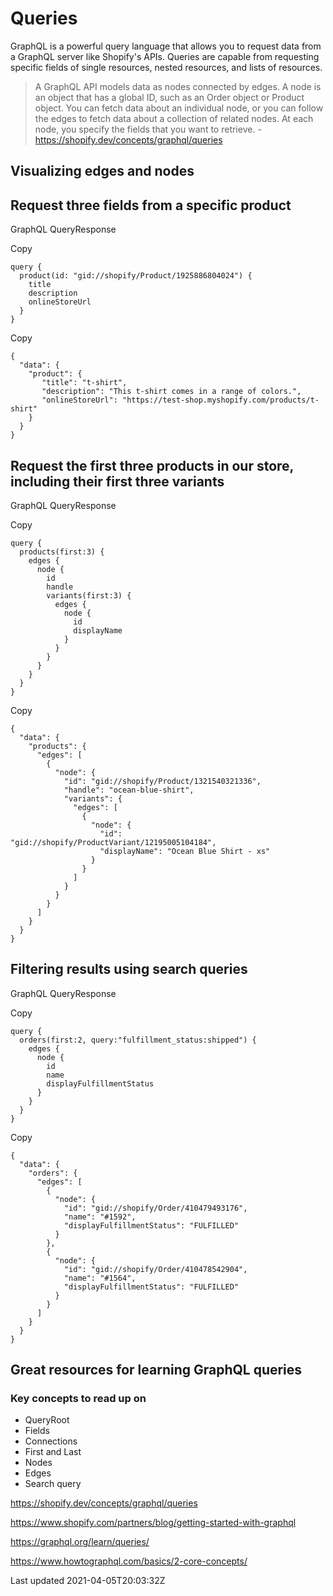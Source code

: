 # Queries

GraphQL is a powerful query language that allows you to request data from a GraphQL server like Shopify's APIs. Queries are capable from requesting specific fields of single resources, nested resources, and lists of resources.

> A GraphQL API models data as nodes connected by edges. A node is an object that has a global ID, such as an Order object or Product object. You can fetch data about an individual node, or you can follow the edges to fetch data about a collection of related nodes. At each node, you specify the fields that you want to retrieve. - https://shopify.dev/concepts/graphql/queries

## Visualizing edges and nodes

## Request three fields from a specific product

GraphQL QueryResponse

Copy

    query {
      product(id: "gid://shopify/Product/1925886804024") {
        title
        description
        onlineStoreUrl
      }
    }

Copy

    {
      "data": {
        "product": {
           "title": "t-shirt",
           "description": "This t-shirt comes in a range of colors.",
           "onlineStoreUrl": "https://test-shop.myshopify.com/products/t-shirt"
        }
      }
    }

## Request the first three products in our store, including their first three variants

GraphQL QueryResponse

Copy

    query {
      products(first:3) {
        edges {
          node {
            id
            handle
            variants(first:3) {
              edges {
                node {
                  id
                  displayName
                }
              }
            }
          }
        }
      }
    }

Copy

    {
      "data": {
        "products": {
          "edges": [
            {
              "node": {
                "id": "gid://shopify/Product/1321540321336",
                "handle": "ocean-blue-shirt",
                "variants": {
                  "edges": [
                    {
                      "node": {
                        "id": "gid://shopify/ProductVariant/12195005104184",
                        "displayName": "Ocean Blue Shirt - xs"
                      }
                    }
                  ]
                }
              }
            }
          ]
        }
      }
    }

## Filtering results using search queries

GraphQL QueryResponse

Copy

    query {
      orders(first:2, query:"fulfillment_status:shipped") {
        edges {
          node {
            id
            name
            displayFulfillmentStatus
          }
        }
      }
    }

Copy

    {
      "data": {
        "orders": {
          "edges": [
            {
              "node": {
                "id": "gid://shopify/Order/410479493176",
                "name": "#1592",
                "displayFulfillmentStatus": "FULFILLED"
              }
            },
            {
              "node": {
                "id": "gid://shopify/Order/410478542904",
                "name": "#1564",
                "displayFulfillmentStatus": "FULFILLED"
              }
            }
          ]
        }
      }
    }

## Great resources for learning GraphQL queries

### Key concepts to read up on

- QueryRoot
- Fields
- Connections
- First and Last
- Nodes
- Edges
- Search query

https://shopify.dev/concepts/graphql/queries

https://www.shopify.com/partners/blog/getting-started-with-graphql

https://graphql.org/learn/queries/

https://www.howtographql.com/basics/2-core-concepts/

Last updated 2021-04-05T20:03:32Z